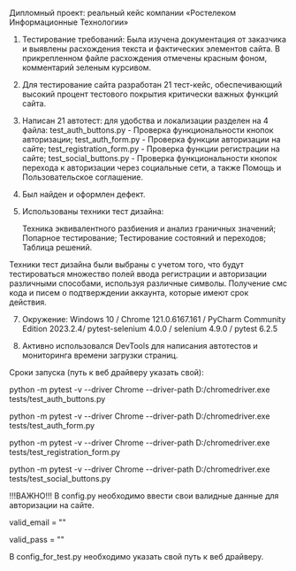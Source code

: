 Дипломный проект: реальный кейс компании «Ростелеком Информационные Технологии»

1. Тестирование требований: Была изучена документация от заказчика и выявлены расхождения  текста и фактических элементов сайта. В прикрепленном файле расхождения отмечены красным фоном, комментарий зеленым курсивом.

2. Для тестирование сайта разработан 21 тест-кейс, обеспечивающий высокий процент тестового покрытия критически важных функций сайта.

3. Написан 21 автотест: для удобства и локализации разделен на 4 файла:
  test_auth_buttons.py - Проверка функциональности кнопок авторизации;
  test_auth_form.py - Проверка функции авторизации на сайте;
  test_registration_form.py - Проверка функции регистрации на сайте;
  test_social_buttons.py - Проверка функциональности кнопок перехода к авторизации через      социальные сети, а также Помощь и Пользовательское соглашение.

4. Был найден и оформлен дефект.

5. Использованы техники тест дизайна:
   
   Техника эквивалентного разбиения и анализ граничных значений;
   Попарное тестирование;
   Тестирование состояний и переходов;
   Таблица решений.
   
Техники тест дизайна были выбраны с учетом того, что будут тестироваться множество полей ввода регистрации и авторизации различными способами, используя различные символы. Получение смс кода и писем о подтверждении аккаунта, которые имеют срок действия.

7. Окружение: Windows 10 / Chrome 121.0.6167.161 / PyCharm Community Edition 2023.2.4/ pytest-selenium 4.0.0 / selenium 4.9.0 / pytest 6.2.5

8. Активно использовался DevTools для написания автотестов и мониторинга времени загрузки страниц.

Сроки запуска (путь к веб драйверу указать свой):

python -m pytest -v --driver Chrome --driver-path D:/chromedriver.exe tests/test_auth_buttons.py

python -m pytest -v --driver Chrome --driver-path D:/chromedriver.exe tests/test_auth_form.py

python -m pytest -v --driver Chrome --driver-path D:/chromedriver.exe tests/test_registration_form.py

python -m pytest -v --driver Chrome --driver-path D:/chromedriver.exe tests/test_social_buttons.py

!!!ВАЖНО!!!
В config.py необходимо ввести свои валидные данные для авторизации на сайте.

valid_email = ""

valid_pass = ""

В config_for_test.py необходимо указать свой путь к веб драйверу.  
   
